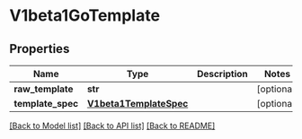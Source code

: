 # V1beta1GoTemplate

## Properties
Name | Type | Description | Notes
------------ | ------------- | ------------- | -------------
**raw_template** | **str** |  | [optional] 
**template_spec** | [**V1beta1TemplateSpec**](V1beta1TemplateSpec.md) |  | [optional] 

[[Back to Model list]](../README.md#documentation-for-models) [[Back to API list]](../README.md#documentation-for-api-endpoints) [[Back to README]](../README.md)


